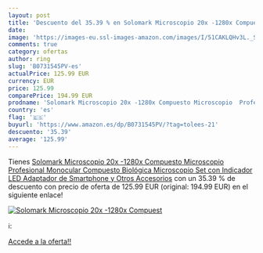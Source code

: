 ```yaml
---
layout: post
title: 'Descuento del 35.39 % en Solomark Microscopio 20x -1280x Compuest'
date: 
image: 'https://images-eu.ssl-images-amazon.com/images/I/51CAKLQHv3L._SL200_.jpg'
comments: true
category: ofertas
author: ring
slug: 'B0731545PV-es'
actualPrice: 125.99 EUR
currency: EUR
price: 125.99
comparePrice: 194.99 EUR
prodname: 'Solomark Microscopio 20x -1280x Compuesto Microscopio  Profesional Monocular Compuesto Biológica Microscopio Set  con Indicador LED  Adaptador de Smartphone  y Otros Accesorios'
country: 'es'
flag: '🇪🇸'
buyurl: 'https://www.amazon.es/dp/B0731545PV/?tag=tolees-21'
descuento: '35.39'
average: '125.99'
---
```


Tienes [Solomark Microscopio 20x -1280x Compuesto Microscopio  Profesional Monocular Compuesto Biológica Microscopio Set  con Indicador LED  Adaptador de Smartphone  y Otros Accesorios](https://www.amazon.es/dp/B0731545PV/?tag=tolees-21) con un 35.39 % de descuento con precio de oferta de 125.99 EUR (original: 194.99 EUR) en el siguiente enlace!

[![Solomark Microscopio 20x -1280x Compuest](https://images-eu.ssl-images-amazon.com/images/I/51CAKLQHv3L._SL200_.jpg)](https://www.amazon.es/dp/B0731545PV/?tag=tolees-21)

ℹ️:


[Accede a la oferta!!](https://www.amazon.es/dp/B0731545PV/?tag=tolees-21)
